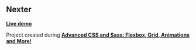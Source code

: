## Nexter

[**Live demo**](https://aleksanderharhun.github.io/Nexter/)

Project created during [**Advanced CSS and Sass: Flexbox, Grid, Animations and More!**](https://www.udemy.com/advanced-css-and-sass/) 

